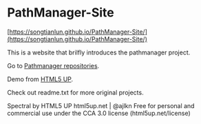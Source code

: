 # PathManager-Site

[https://songtianlun.github.io/PathManager-Site/](https://songtianlun.github.io/PathManager-Site/)

This is a website that brilfly introduces the pathmanager project.

Go to [Pathmanager repositories](https://github.com/songtianlun/PathManager).

Demo from [HTML5 UP](https://html5up.net).

Check out readme.txt for more original projects.

Spectral by HTML5 UP
html5up.net | @ajlkn
Free for personal and commercial use under the CCA 3.0 license (html5up.net/license)
